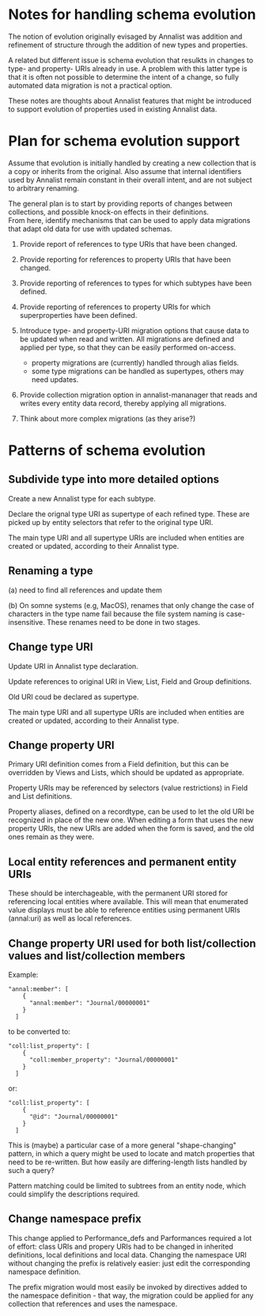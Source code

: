 # Notes for handling schema evolution

The notion of evolution originally evisaged by Annalist was addition and 
refinement of structure through the addition of new types and properties.

A related but different issue is schema evolution that resulkts in changes to
type- and property- URIs already in use.  A problem with this latter type is 
that it is often not possible to determine the intent of a change, so fully
automated data migration is not a practical option.

These notes are thoughts about Annalist features that might be introduced
to support evolution of properties used in existing Annalist data.


# Plan for schema evolution support

Assume that evolution is initially handled by creating a new collection 
that is a copy or inherits from the original.  Also assume that internal 
identifiers used by Annalist remain constant in their overall intent, and 
are not subject to arbitrary renaming.

The general plan is to start by providing reports of changes between 
collections, and possible knock-on effects in their definitions.  
From here, identify mechanisms that can be used to apply data 
migrations that adapt old data for use with updated schemas.

1. Provide report of references to type URIs that have been changed.

2. Provide reporting for references to property URIs that have been changed.

3. Provide reporting of references to types for which subtypes have been defined.

4. Provide reporting of references to property URIs for which superproperties have been defined.

5. Introduce type- and property-URI migration options that cause data to be 
updated when read and written.  All migrations are defined and applied per type,
so that they can be easily performed on-access.

    - property migrations are (currently) handled through alias fields.
    - some type migrations can be handled as supertypes, others may need updates.

7. Provide collection migration option in annalist-mananager that reads and 
writes every entity data record, thereby applying all migrations.

8. Think about more complex migrations (as they arise?)


# Patterns of schema evolution

## Subdivide type into more detailed options

Create a new Annalist type for each subtype.

Declare the orignal type URI as supertype of each refined type.
These are picked up by entity selectors that refer to the original type URI.

The main type URI and all supertype URIs are included when 
entities are created or updated, according to their Annalist type.


## Renaming a type

(a) need to find all references and update them

(b) On somne systems (e.g, MacOS), renames that only change the case of characters in the type name fail because the file system naming is case-insensitive.  These renames need to be done in two stages.


## Change type URI

Update URI in Annalist type declaration.

Update references to original URI in View, List, Field and Group definitions.

Old URI coud be declared as supertype.

The main type URI and all supertype URIs are included when 
entities are created or updated, according to their Annalist type.


## Change property URI

Primary URI definition comes from a Field definition, but this can be
overridden by Views and Lists, which should be updated as appropriate.

Property URIs may be referenced by selectors (value restrictions) in 
Field and List definitions.

Property aliases, defined on a recordtype, can be used to let the old URI be 
recognized in place of the new one.  When editing a form that uses the new 
property URIs, the new URIs are added when the form is saved, and the old ones 
remain as they were.

## Local entity references and permanent entity URIs

These should be interchageable, with the permanent URI stored for referencing local entities where available.  This will mean that enumerated value displays must be able to reference entities using permanent URIs (annal:uri) as well as local references.

## Change property URI used for both list/collection values and list/collection members

Example:

    "annal:member": [
        {
          "annal:member": "Journal/00000001"
        }
      ]

to be converted to:

    "coll:list_property": [
        {
          "coll:member_property": "Journal/00000001"
        }
      ]

or:

    "coll:list_property": [
        {
          "@id": "Journal/00000001"
        }
      ]

This is (maybe) a particular case of a more general "shape-changing" pattern, in which a query might be used to locate and match properties that need to be re-written.  But how easily are differing-length lists handled by such a query?

Pattern matching could be limited to subtrees from an entity node, which could simplify the descriptions required.


## Change namespace prefix

This change applied to Performance_defs and Parformances required a lot of effort: class URIs and propery URIs had to be changed in inherited definitions, local definitions and local data.  Changing the namespace URI without changing the prefix is relatively easier: just edit the corresponding namespace definition.

The prefix migration would most easily be invoked by directives added to the namespace definition - that way, the migration could be applied for any collection that references and uses the namespace.

